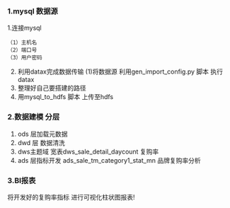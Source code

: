 ### 1.mysql 数据源
1.连接mysql 
    
    （1）主机名
    （2）端口号
    （3）用户密码
2. 利用datax完成数据传输
     (1)将数据源 利用gen_import_config.py 脚本 执行datax
3. 整理好自己要搭建的路径
4. 用mysql_to_hdfs 脚本 上传至hdfs

### 2.数据建模 分层
1. ods 层加载元数据
2. dwd 层 数据清洗
3. dws主题域 宽表dws_sale_detail_daycount 复购率
4. ads 层指标开发 ads_sale_tm_category1_stat_mn 品牌复购率分析

### 3.BI报表
将开发好的复购率指标 进行可视化柱状图报表!




